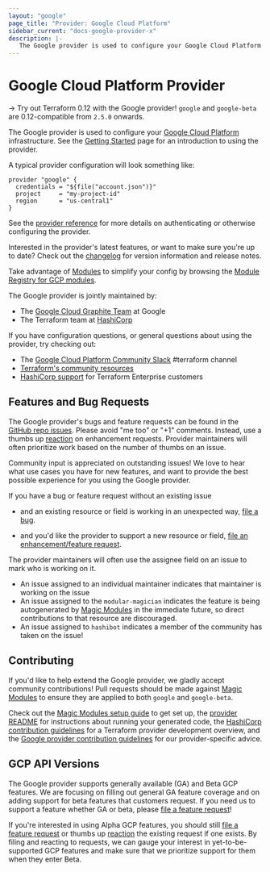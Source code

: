 ```yaml
---
layout: "google"
page_title: "Provider: Google Cloud Platform"
sidebar_current: "docs-google-provider-x"
description: |-
   The Google provider is used to configure your Google Cloud Platform infrastructure
---
```


# Google Cloud Platform Provider

-> Try out Terraform 0.12 with the Google provider! `google` and `google-beta` are 0.12-compatible from `2.5.0` onwards.

The Google provider is used to configure your [Google Cloud Platform](https://cloud.google.com/) infrastructure. 
See the [Getting Started](/docs/providers/google/getting_started.html) page for an introduction to using the provider.

A typical provider configuration will look something like:

```hcl
provider "google" {
  credentials = "${file("account.json")}"
  project     = "my-project-id"
  region      = "us-central1"
}
```

See the [provider reference](/docs/providers/google/provider_reference.html)
for more details on authenticating or otherwise configuring the provider.

Interested in the provider's latest features, or want to make sure you're up to date?
Check out the [changelog](https://github.com/terraform-providers/terraform-provider-google/blob/master/CHANGELOG.md)
for version information and release notes.

Take advantage of [Modules](https://www.terraform.io/docs/modules/index.html)
to simplify your config by browsing the [Module Registry for GCP modules](https://registry.terraform.io/browse?provider=google).

The Google provider is jointly maintained by:

* The [Google Cloud Graphite Team](https://cloudplatform.googleblog.com/2017/03/partnering-on-open-source-Google-and-HashiCorp-engineers-on-managing-GCP-infrastructure.html) at Google
* The Terraform team at [HashiCorp](https://www.hashicorp.com/)

If you have configuration questions, or general questions about using the provider, try checking out:

* The [Google Cloud Platform Community Slack](https://gcp-slack.appspot.com/) #terraform channel
* [Terraform's community resources](https://www.terraform.io/docs/extend/community/index.html)
* [HashiCorp support](https://support.hashicorp.com) for Terraform Enterprise customers

## Features and Bug Requests

The Google provider's bugs and feature requests can be found in the [GitHub repo issues](https://github.com/terraform-providers/terraform-provider-google/issues).
Please avoid "me too" or "+1" comments. Instead, use a thumbs up [reaction](https://blog.github.com/2016-03-10-add-reactions-to-pull-requests-issues-and-comments/)
on enhancement requests. Provider maintainers will often prioritize work based on the
number of thumbs on an issue.

Community input is appreciated on outstanding issues! We love to hear what use
cases you have for new features, and want to provide the best possible
experience for you using the Google provider.

If you have a bug or feature request without an existing issue

* and an existing resource or field is working in an unexpected way, [file a bug](https://github.com/terraform-providers/terraform-provider-google/issues/new?template=bug.md).

* and you'd like the provider to support a new resource or field, [file an enhancement/feature request](https://github.com/terraform-providers/terraform-provider-google/issues/new?template=enhancement.md).

The provider maintainers will often use the assignee field on an issue to mark
who is working on it.

* An issue assigned to an individual maintainer indicates that maintainer is working
on the issue
* An issue assigned to the `modular-magician` indicates the feature is being
autogenerated by [Magic Modules](https://github.com/GoogleCloudPlatform/magic-modules)
in the immediate future, so direct contributions to that resource are discouraged.
* An issue assigned to `hashibot` indicates a member of the community has taken on
the issue!

## Contributing

If you'd like to help extend the Google provider, we gladly accept community
contributions! Pull requests should be made against [Magic Modules](https://github.com/GoogleCloudPlatform/magic-modules)
to ensure they are applied to both `google` and `google-beta`.

Check out the [Magic Modules setup guide](https://github.com/GoogleCloudPlatform/magic-modules#one-time-setup) to get set up, the [provider README](https://github.com/terraform-providers/terraform-provider-google)
for instructions about running your generated code, the [HashiCorp contribution guidelines](https://github.com/hashicorp/terraform/blob/master/.github/CONTRIBUTING.md)
for a Terraform provider development overview, and the [Google provider contribution guidelines](https://github.com/terraform-providers/terraform-provider-google/blob/master/.github/CONTRIBUTING.md)
for our provider-specific advice.

## GCP API Versions

The Google provider supports generally available (GA) and Beta GCP features. We
are focusing on filling out general GA feature coverage and on adding support
for beta features that customers request. If you need us to support a feature
whether GA or beta, please [file a feature request](https://github.com/terraform-providers/terraform-provider-google/issues/new?template=enhancement.md)!

If you're interested in using Alpha GCP features, you should still [file a feature request](https://github.com/terraform-providers/terraform-provider-google/issues/new?template=enhancement.md)
or thumbs up [reaction](https://blog.github.com/2016-03-10-add-reactions-to-pull-requests-issues-and-comments/)
the existing request if one exists. By filing and reacting to requests, we can
gauge your interest in yet-to-be-supported GCP features and make sure that we
prioritize support for them when they enter Beta.
